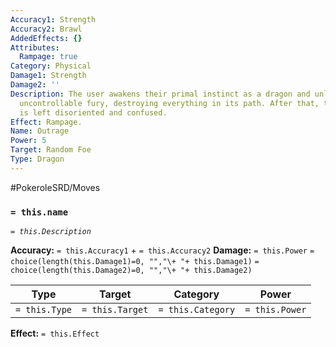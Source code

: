 ```yaml
---
Accuracy1: Strength
Accuracy2: Brawl
AddedEffects: {}
Attributes:
  Rampage: true
Category: Physical
Damage1: Strength
Damage2: ''
Description: The user awakens their primal instinct as a dragon and unleashes its
  uncontrollable fury, destroying everything in its path. After that, the Pokemon
  is left disoriented and confused.
Effect: Rampage.
Name: Outrage
Power: 5
Target: Random Foe
Type: Dragon
---
```


#PokeroleSRD/Moves

### `= this.name` 
*`= this.Description`*

**Accuracy:** `= this.Accuracy1` + `= this.Accuracy2`
**Damage:** `= this.Power` `= choice(length(this.Damage1)=0, "","\+ "+ this.Damage1)` `= choice(length(this.Damage2)=0, "","\+ "+ this.Damage2)`

| Type          | Target          | Category          | Power          |
| ------------- | --------------- | ----------------  | -------------- |
| `= this.Type` | `= this.Target` | `= this.Category` | `= this.Power` | 

**Effect:** `= this.Effect`